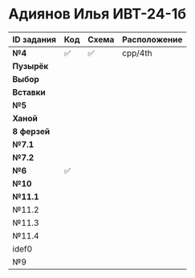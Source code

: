 # Адиянов Илья ИВТ-24-1б  
| **ID задания** | Код | Схема | Расположение |
|----------------|-----|-------|--------------|
| **№4**         | ✅ | ✅ |  cpp/4th     |  
| **Пузырёк**    |||  |  
| **Выбор**      |  |  |  |  
| **Вставки**    |  |  |  |  
| **№5**         |  |  |  |  
| **Ханой**      |  |  |  |  
| **8 ферзей**   |  |  |  |  
| **№7.1**       |  |  |  |  
| **№7.2**       |  |  |  |  
| **№6**         | ✅ |  |  |  
| **№10**        |  |  |  |  
| **№11.1**      |  |  |  |  
| №11.2      |  |  |  |  
| №11.3      |  |  |  |  
| №11.4      |  |  |  |  
| idef0      |  |  |  |  
| №9         |  |  |  |  
